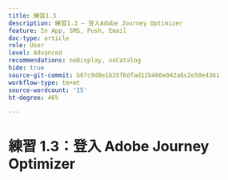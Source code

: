 ```yaml
---
title: 練習1.3
description: 練習1.3 — 登入Adobe Journey Optimizer
feature: In App, SMS, Push, Email
doc-type: article
role: User
level: Advanced
recommendations: noDisplay, noCatalog
hide: true
source-git-commit: b07c9d8e1b35f6dfad12b466e042a6c2e50e4361
workflow-type: tm+mt
source-wordcount: '15'
ht-degree: 46%

---
```



# 練習 1.3：登入 Adobe Journey Optimizer

